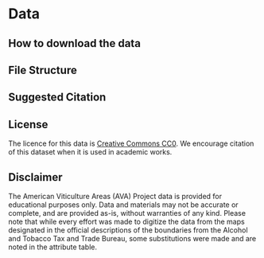 # Data

## How to download the data

## File Structure

## Suggested Citation

## License
The licence for this data is [Creative Commons CC0](https://creativecommons.org/share-your-work/public-domain/cc0/). We encourage citation of this dataset when it is used in academic works.

## Disclaimer
The American Viticulture Areas (AVA) Project data is provided for educational purposes only. Data and materials may not be accurate or complete, and are provided as-is, without warranties of any kind. Please note that while every effort was made to digitize the data from the maps designated in the official descriptions of the boundaries from the Alcohol and Tobacco Tax and Trade Bureau, some substitutions were made and are noted in the attribute table.